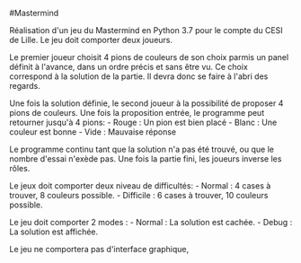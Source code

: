 #Mastermind

Réalisation d'un jeu du Mastermind en Python 3.7 pour le compte du CESI de Lille.
Le jeu doit comporter deux joueurs.

Le premier joueur choisit 4 pions de couleurs de son choix parmis un panel définit à l'avance, dans un ordre précis et sans être vu.
Ce choix correspond à la solution de la partie. Il devra donc se faire à l'abri des regards.

Une fois la solution définie, le second joueur à la possibilité de proposer 4 pions de couleurs.
Une fois la proposition entrée, le programme peut retourner jusqu'à 4 pions:
    - Rouge : Un pion est bien placé
    - Blanc : Une couleur est bonne
    - Vide  : Mauvaise réponse

Le programme continu tant que la solution n'a pas été trouvé, ou que le nombre d'essai n'exède pas.
Une fois la partie fini, les joueurs inverse les rôles.

Le jeux doit comporter deux niveau de difficultés:
    - Normal    : 4 cases à trouver, 8 couleurs possible.
    - Difficile : 6 cases à trouver, 10 couleurs possible.

Le jeu doit comporter 2 modes :
    - Normal : La solution est cachée.
    - Debug  : La solution est affichée.

Le jeu ne comportera pas d'interface graphique,